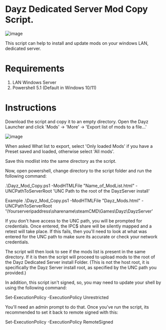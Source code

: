 # Dayz Dedicated Server Mod Copy Script.

![image](https://github.com/JTonyC/Dayz_Mod_Copy_To_Server_Script/assets/8288792/b89f738f-0b83-48e6-8a24-f26bedf80c9e)

This script can help to install and update mods on your windows LAN, dedicated server.

# Requirements
1) LAN Windows Server
2) Powershell 5.1 (Default in Windows 10/11)

# Instructions

Download the script and copy it to an empty directory.
Open the Dayz Launcher and click 'Mods' -> 'More' -> 'Export list of mods to a file...'

![image](https://github.com/JTonyC/Dayz_Mod_Copy_To_Server_Script/assets/8288792/e1b2cfff-f7b5-430e-bc14-5952a287821e)

When asked What list to export, select 'Only loaded Mods' if you have a Preset saved and loaded, otherwise select 'All mods'.

Save this modlist into the same directory as the script.

Now, open powershell, change directory to the script folder and run the following command:

.\Dayz_Mod_Copy.ps1 -ModHTMLFile "Name_of_ModList.html" -UNCPathToServerRoot 'UNC Path to the root of the DayzServer install'

Example
.\Dayz_Mod_Copy.ps1 -ModHTMLFile "Dayz_Mods.html" -UNCPathToServerRoot '\\Yourserveripaddress\sharename\steamCMD\Games\Dayz\DayzServer'

If you don't have access to the UNC path, you will be prompted for credentials. Once entered, the IPC$ share will be silently mapped and a retest will take place.
If this fails, then you'll need to look at what was entered for the UNC path to make sure its accurate or check your network credentials.

The script will then look to see if the mods list is present in the same directory. If it is then the script will proceed to upload mods to the root of the Dayz Dedicated Server install Folder.
(This is not the host root, it is specifically the Dayz Server install root, as specified by the UNC path you provided.)

In addition, this script isn't signed, so, you may need to update your shell by using the following command:

Set-ExecutionPolicy -ExecutionPolicy Unrestricted

You'll need an admin prompt to do that. Once you've run the script, its recommended to set it back to remote signed with this:

Set-ExecutionPolicy -ExecutionPolicy RemoteSigned

